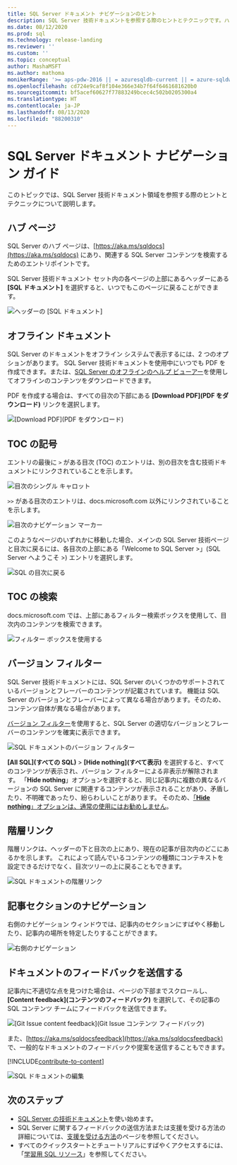 ```yaml
---
title: SQL Server ドキュメント ナビゲーションのヒント
description: SQL Server 技術ドキュメントを参照する際のヒントとテクニックです。ハブ ページ、目次、ヘッダー、階層リンクの使用方法、バージョン フィルターの使用方法などについて説明します。
ms.date: 08/12/2020
ms.prod: sql
ms.technology: release-landing
ms.reviewer: ''
ms.custom: ''
ms.topic: conceptual
author: MashaMSFT
ms.author: mathoma
monikerRange: '>= aps-pdw-2016 || = azuresqldb-current || = azure-sqldw-latest || >= sql-server-2016 || >= sql-server-linux-2017 || = sqlallproducts-allversions'
ms.openlocfilehash: cd724e9caf8f104e366e34b7f64f6461681620b0
ms.sourcegitcommit: bf5acef60627f77883249bcec4c502b0205300a4
ms.translationtype: HT
ms.contentlocale: ja-JP
ms.lasthandoff: 08/13/2020
ms.locfileid: "88200310"
---
```

# <a name="sql-server-docs-navigation-guide"></a>SQL Server ドキュメント ナビゲーション ガイド

このトピックでは、SQL Server 技術ドキュメント領域を参照する際のヒントとテクニックについて説明します。  

## <a name="hub-page"></a>ハブ ページ

SQL Server のハブ ページは、[https://aka.ms/sqldocs](https://aka.ms/sqldocs) にあり、関連する SQL Server コンテンツを検索するためのエントリポイントです。

SQL Server 技術ドキュメント セット内の各ページの上部にあるヘッダーにある **[SQL ドキュメント]** を選択すると、いつでもこのページに戻ることができます。 

![ヘッダーの [SQL ドキュメント]](media/sql-server-docs-navigation-guide/sql-docs-in-header.png)

## <a name="offline-documentation"></a>オフライン ドキュメント

SQL Server のドキュメントをオフライン システムで表示するには、2 つのオプションがあります。 SQL Server 技術ドキュメントを使用中にいつでも PDF を作成できます。または、[SQL Server のオフラインのヘルプ ビューアー](sql-server-help-installation.md)を使用してオフラインのコンテンツをダウンロードできます。 

PDF を作成する場合は、すべての目次の下部にある **[Download PDF]\(PDF をダウンロード\)** リンクを選択します。


![[Download PDF]\(PDF をダウンロード\)](media/sql-server-docs-navigation-guide/download-pdf.png)

## <a name="toc-symbols"></a>TOC の記号 

エントリの最後に `>` がある目次 (TOC) のエントリは、別の目次を含む技術ドキュメントにリンクされていることを示します。 

![目次のシングル キャロット](media/sql-server-docs-navigation-guide/single-carrots-in-sql-docs-toc.png)

`>>` がある目次のエントリは、docs.microsoft.com 以外にリンクされていることを示します。 

![目次のナビゲーション マーカー](media/sql-server-docs-navigation-guide/double-carrots-in-sql-docs-toc.png)

このようなページのいずれかに移動した場合、メインの SQL Server 技術ページと目次に戻るには、各目次の上部にある「Welcome to SQL Server >」(SQL Server へようこそ >) エントリを選択します。 

![SQL の目次に戻る](media/sql-server-docs-navigation-guide/navigate-back-to-sql-toc.png)

## <a name="toc-search"></a>TOC の検索 
docs.microsoft.com では、上部にあるフィルター検索ボックスを使用して、目次内のコンテンツを検索できます。 

![フィルター ボックスを使用する](media/sql-server-docs-navigation-guide/sql-docs-toc-filter.gif)

## <a name="version-filter"></a>バージョン フィルター
SQL Server 技術ドキュメントには、SQL Server のいくつかのサポートされているバージョンとフレーバーのコンテンツが記載されています。 機能は SQL Server のバージョンとフレーバーによって異なる場合があります。そのため、コンテンツ自体が異なる場合があります。 

[バージョン フィルター](versioning-system-monikers-ui-sql-server.md)を使用すると、SQL Server の適切なバージョンとフレーバーのコンテンツを確実に表示できます。 

![SQL ドキュメントのバージョン フィルター](media/sql-server-docs-navigation-guide/sql-docs-version-filter.gif)

**[All SQL]\(すべての SQL\)** \> **[Hide nothing]\(すべて表示\)** を選択すると、すべてのコンテンツが表示され、バージョン フィルターによる非表示が解除されます。 「**Hide nothing**」オプションを選択すると、同じ記事内に複数の異なるバージョンの SQL Server に関連するコンテンツが表示されることがあり、矛盾したり、不明確であったり、紛らわしいことがあります。 そのため、[「**Hide nothing**」オプションは、通常の使用にはお勧めしません](versioning-system-monikers-ui-sql-server.md#anchor-allsql-hidenothing)。 

## <a name="breadcrumbs"></a>階層リンク

階層リンクは、ヘッダーの下と目次の上にあり、現在の記事が目次内のどこにあるかを示します。  これによって読んでいるコンテンツの種類にコンテキストを設定できるだけでなく、目次ツリーの上に戻ることもできます。

![SQL ドキュメントの階層リンク](media/sql-server-docs-navigation-guide/sql-docs-bread-crumbs.gif)

## <a name="article-section-navigation"></a>記事セクションのナビゲーション

右側のナビゲーション ウィンドウでは、記事内のセクションにすばやく移動したり、記事内の場所を特定したりすることができます。  

![右側のナビゲーション](media/sql-server-docs-navigation-guide/sql-docs-right-hand-navigation.gif)


## <a name="submit-docs-feedback"></a>ドキュメントのフィードバックを送信する

記事内に不適切な点を見つけた場合は、ページの下部までスクロールし、 **[Content feedback]\(コンテンツのフィードバック\)** を選択して、その記事の SQL コンテンツ チームにフィードバックを送信できます。

![[Git Issue content feedback]\(Git Issue コンテンツ フィードバック\)](media/sql-server-get-help/git-issues.png)

また、[https://aka.ms/sqldocsfeedback](https://aka.ms/sqldocsfeedback) で、一般的なドキュメントのフィードバックや提案を送信することもできます。 

[!INCLUDE[contribute-to-content](../includes/paragraph-content/contribute-to-content.md)]

![SQL ドキュメントの編集](media/sql-server-docs-navigation-guide/edit-sql-docs.gif)

## <a name="next-steps"></a>次のステップ

- [SQL Server の技術ドキュメント](index.yml)を使い始めます。
- SQL Server に関するフィードバックの送信方法または支援を受ける方法の詳細については、[支援を受ける方法](sql-server-get-help.md)のページを参照してください。 
- すべてのクイックスタートとチュートリアルにすばやくアクセスするには、「[学習用 SQL リソース](../sql-server/educational-sql-resources.yml)」を参照してください。
